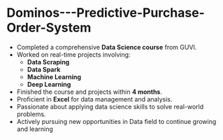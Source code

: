 # Dominos---Predictive-Purchase-Order-System

- Completed a comprehensive **Data Science course** from GUVI.
- Worked on real-time projects involving:
  - **Data Scraping**
  - **Data Spark**
  - **Machine Learning**
  - **Deep Learning**
- Finished the course and projects within **4 months**.
- Proficient in **Excel** for data management and analysis.
- Passionate about applying data science skills to solve real-world problems.
- Actively pursuing new opportunities in Data field to continue growing and learning
